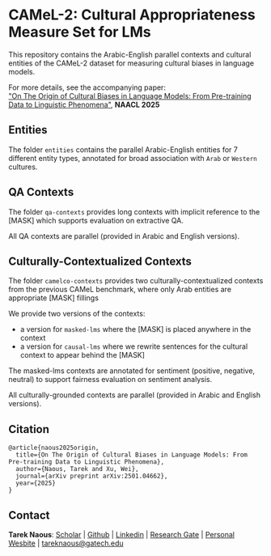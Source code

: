 # CAMeL-2: Cultural Appropriateness Measure Set for LMs

This repository contains the Arabic-English parallel contexts and cultural entities of the CAMeL-2 dataset for measuring cultural biases in language models.

For more details, see the accompanying paper:\
["On The Origin of Cultural Biases in Language Models: From Pre-training Data to Linguistic Phenomena"](https://arxiv.org/pdf/2501.04662), **NAACL 2025**

## Entities

The folder ```entities``` contains the parallel Arabic-English entities for 7 different entity types, annotated for broad association with ```Arab``` or ```Western``` cultures.

## QA Contexts

The folder ```qa-contexts``` provides long contexts with implicit reference to the [MASK] which supports evaluation on extractive QA.

All QA contexts are parallel (provided in Arabic and English versions).

## Culturally-Contextualized Contexts

The folder ```camelco-contexts``` provides two culturally-contextualized contexts from the previous CAMeL benchmark, where only Arab entities are appropriate [MASK] fillings

We provide two versions of the contexts:
- a version for ```masked-lms``` where the [MASK] is placed anywhere in the context
- a version for ```causal-lms``` where we rewrite sentences for the cultural context to appear behind the [MASK]

The masked-lms contexts are annotated for sentiment (positive, negative, neutral) to support fairness evaluation on sentiment analysis.

All culturally-grounded contexts are parallel (provided in Arabic and English versions).

## Citation
```
@article{naous2025origin,
  title={On The Origin of Cultural Biases in Language Models: From Pre-training Data to Linguistic Phenomena},
  author={Naous, Tarek and Xu, Wei},
  journal={arXiv preprint arXiv:2501.04662},
  year={2025}
}
```

## Contact
**Tarek Naous**: [Scholar](https://scholar.google.com/citations?user=ImyLv44AAAAJ&hl=en) | [Github](https://github.com/tareknaous?tab=repositories) |
[Linkedin](https://www.linkedin.com/in/tareknaous/) |  [Research Gate](https://www.researchgate.net/profile/Tarek_Naous?ev=hdr_xprf) | [Personal Wesbite](https://tareknaous.github.io/)
| tareknaous@gatech.edu


